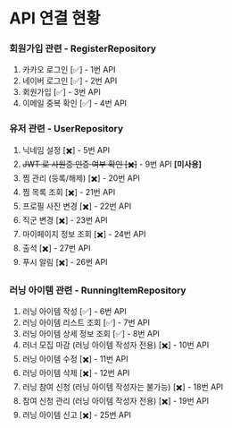 # API 연결 현황

### 회원가입 관련 - RegisterRepository

1. 카카오 로그인 [✅] - 1번 API
2. 네이버 로그인 [✅] - 2번 API
3. 회원가입 [✅] - 3번 API
4. 이메일 중복 확인 [✅] - 4번 API

### 유저 관련 - UserRepository

1. 닉네임 설정 [✖️] - 5번 API
2. ~~JWT 로 사원증 인증 여부 확인 [✖️]~~ - 9번 API **[미사용]**
3. 찜 관리 (등록/해제) [✖️] - 20번 API
4. 찜 목록 조회 [✖️] - 21번 API
5. 프로필 사진 변경 [✖️] - 22번 API
6. 직군 변경 [✖️] - 23번 API
7. 마이페이지 정보 조회 [✖️] - 24번 API
8. 출석 [✖️] - 27번 API
9. 푸시 알림 [✖️] - 26번 API

### 러닝 아이템 관련 - RunningItemRepository

1. 러닝 아이템 작성 [✅] - 6번 API
2. 러닝 아이템 리스트 조회 [✅] - 7번 API
3. 러닝 아이템 상세 정보 조회 [✅] - 8번 API
4. 러너 모집 마감 (러닝 아이템 작성자 전용) [✖️] - 10번 API
5. 러닝 아이템 수정 [✖️] - 11번 API
6. 러닝 아이템 삭제 [✖️] - 12번 API
7. 러닝 참여 신청 (러닝 아이템 작성자는 불가능) [✖️] - 18번 API
8. 참여 신청 관리 (러닝 아이템 작성자 전용) [✖️] - 19번 API
9. 러닝 아이템 신고 [✖️] - 25번 API

